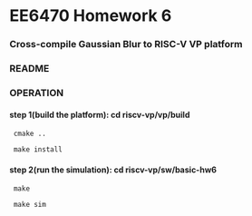 # EE6470 Homework 6
### Cross-compile Gaussian Blur to RISC-V VP platform
### README
### OPERATION
#### step 1(build the platform): cd riscv-vp/vp/build
```
 cmake ..
```
```
 make install
```
#### step 2(run the simulation): cd riscv-vp/sw/basic-hw6
```
 make 
```
```
 make sim
```





